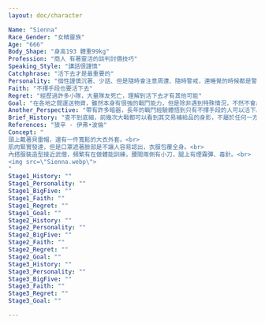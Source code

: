 ```yaml
---
layout: doc/character

Name: "Sienna"
Race_Gender: "女精靈族"
Age: "666"
Body_Shape: "身高193 體重99kg"
Profession: "商人 有著靈活的談判討價技巧"
Speaking_Style: "講話很謹慎"
Catchphrase: "活下去才是最重要的"
Personality: "個性謹慎沉著、少話、但是隨時會注意周遭、隨時警戒，連睡覺的時候都是警戒狀態"
Faith: "不擇手段也要活下去"
Regret: "經歷過許多小隊，大量隊友死亡，理解到活下去才有其他可能"
Goal: "在各地之間運送物資，雖然本身有很強的戰鬥能力，但是除非遇到特殊情況，不然不會出手。有著一流的交際手腕，對於戰爭時期調度物資和幫助弱勢的人逃離戰區有很大的貢獻"
Another_Perspective: "帶有許多暗器，長年的戰鬥經驗體悟到只有不擇手段的人可以活下。"
Brief_History: "查不到底細，前幾次大戰都可以看到其交易補給品的身影，不屬於任何一方陣營的中立"
References: "狼辛 - 伊弗•波倫"
Concept: "
頭上戴著貝雷帽，還有一件寬鬆的大衣外套。<br>
肌肉緊實發達，但是口罩遮著臉部是不讓人容易認出，衣服包覆全身。<br>
內搭服裝造型接近武僧，頻繁有在做體能訓練，腰間兩側有小刀，腿上有煙霧彈、毒針。<br>
<img src=\"Sienna.webp\">
"
Stage1_History: ""
Stage1_Personality: ""
Stage1_BigFive: ""
Stage1_Faith: ""
Stage1_Regret: ""
Stage1_Goal: ""
Stage2_History: ""
Stage2_Personality: ""
Stage2_BigFive: ""
Stage2_Faith: ""
Stage2_Regret: ""
Stage2_Goal: ""
Stage3_History: ""
Stage3_Personality: ""
Stage3_BigFive: ""
Stage3_Faith: ""
Stage3_Regret: ""
Stage3_Goal: ""

---
```


